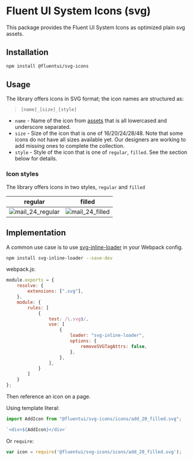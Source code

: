 # Fluent UI System Icons (svg)

This package provides the Fluent UI System Icons as optimized plain svg assets.

## Installation

```bash
npm install @fluentui/svg-icons
```

## Usage

The library offers icons in SVG format; the icon names are structured as: 
> `[name]_[size]_[style]`

* `name` - Name of the icon from [assets](../assets) that is all lowercased and underscore separated.
* `size` - Size of the icon that is one of 16/20/24/28/48. Note that some icons do not have all sizes available yet. Our designers are working to add missing ones to complete the collection.
* `style` - Style of the icon that is one of `regular`, `filled`. See the section below for details.

### Icon styles
The library offers icons in two styles, `regular` and `filled`

regular | filled
--------|-------
![mail_24_regular](../../art/ic_fluent_mail_regular.png)|![mail_24_filled](../../art/ic_fluent_mail_filled.png)

## Implementation

A common use case is to use [svg-inline-loader](https://www.npmjs.com/package/svg-inline-loader) in your Webpack config.

```bash
npm install svg-inline-loader --save-dev
```

webpack.js:
```js
module.exports = {
    resolve: {
        extensions: [".svg"],
    },
    module: {
        rules: [
            {
                test: /\.svg$/,
                use: [
                    {
                        loader: "svg-inline-loader",
                        options: {
                            removeSVGTagAttrs: false,
                        },
                    },
                ],
            }
        ]
    }
};
```

Then reference an icon on a page.

Using template literal:
```ts
import AddIcon from "@fluentui/svg-icons/icons/add_20_filled.svg";

`<div>${AddIcon}</div>`
```

Or `require`:
```ts
var icon = require('@fluentui/svg-icons/icons/add_20_filled.svg');
```
